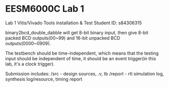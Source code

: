 # EESM6000C Lab 1
Lab 1 Vitis/Vivado Tools installation & Test
Student ID: s84306315

binary2bcd_double_dabble will get 8-bit binary input, then give 8-bit packed BCD outputs(00~99) and 16-bit unpacked BCD outputs(0000~0909).

The testbench should be time-independent, which means that the testing input should be independent of time, it should be an event trigger(in this lab, it's a clock trigger).

Submission includes:
/src - design sources, .v, tb
/report - rtl simulation log, synthesis log/resource, timing report
